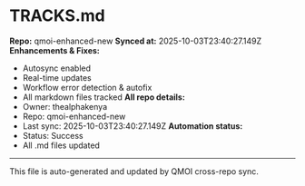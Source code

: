 # TRACKS.md

**Repo:** qmoi-enhanced-new
**Synced at:** 2025-10-03T23:40:27.149Z
**Enhancements & Fixes:**
- Autosync enabled
- Real-time updates
- Workflow error detection & autofix
- All markdown files tracked
**All repo details:**
- Owner: thealphakenya
- Repo: qmoi-enhanced-new
- Last sync: 2025-10-03T23:40:27.149Z
**Automation status:**
- Status: Success
- All .md files updated
---
This file is auto-generated and updated by QMOI cross-repo sync.
